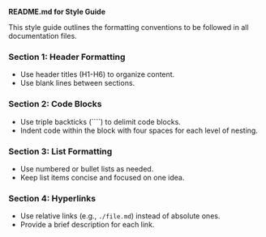 **README.md for Style Guide**

This style guide outlines the formatting conventions to be followed in all documentation files.

### Section 1: Header Formatting

* Use header titles (H1-H6) to organize content.
* Use blank lines between sections.

### Section 2: Code Blocks

* Use triple backticks (````) to delimit code blocks.
* Indent code within the block with four spaces for each level of nesting.

### Section 3: List Formatting

* Use numbered or bullet lists as needed.
* Keep list items concise and focused on one idea.

### Section 4: Hyperlinks

* Use relative links (e.g., `./file.md`) instead of absolute ones.
* Provide a brief description for each link.





